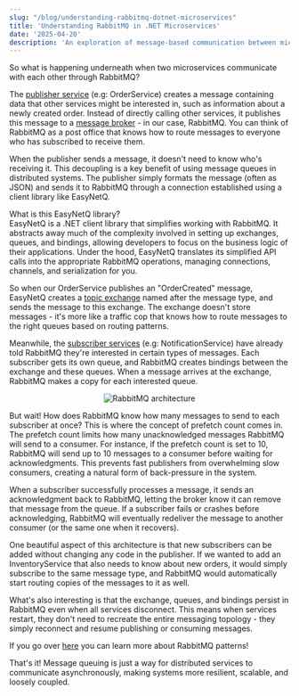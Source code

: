 ```yaml
---
slug: "/blog/understanding-rabbitmq-dotnet-microservices"
title: 'Understanding RabbitMQ in .NET Microservices'
date: '2025-04-20'
description: 'An exploration of message-based communication between microservices'
---
```


So what is happening underneath when two microservices communicate with each other through RabbitMQ?

The [publisher service](https://en.wikipedia.org/wiki/Publish%E2%80%93subscribe_pattern) (e.g: OrderService) creates a message containing data that other services might be interested in, such as information about a newly created order. Instead of directly calling other services, it publishes this message to a [message broker](https://en.wikipedia.org/wiki/Message_broker) - in our case, RabbitMQ. You can think of RabbitMQ as a post office that knows how to route messages to everyone who has subscribed to receive them.

When the publisher sends a message, it doesn't need to know who's receiving it. This decoupling is a key benefit of using message queues in distributed systems. The publisher simply formats the message (often as JSON) and sends it to RabbitMQ through a connection established using a client library like EasyNetQ.

What is this EasyNetQ library?  
EasyNetQ is a .NET client library that simplifies working with RabbitMQ. It abstracts away much of the complexity involved in setting up exchanges, queues, and bindings, allowing developers to focus on the business logic of their applications. Under the hood, EasyNetQ translates its simplified API calls into the appropriate RabbitMQ operations, managing connections, channels, and serialization for you.

So when our OrderService publishes an "OrderCreated" message, EasyNetQ creates a [topic exchange](https://www.rabbitmq.com/tutorials/tutorial-five-dotnet.html) named after the message type, and sends the message to this exchange. The exchange doesn't store messages - it's more like a traffic cop that knows how to route messages to the right queues based on routing patterns.

Meanwhile, the [subscriber services](https://en.wikipedia.org/wiki/Publish%E2%80%93subscribe_pattern) (e.g: NotificationService) have already told RabbitMQ they're interested in certain types of messages. Each subscriber gets its own queue, and RabbitMQ creates bindings between the exchange and these queues. When a message arrives at the exchange, RabbitMQ makes a copy for each interested queue.

<div style="text-align:center"><img alt="RabbitMQ architecture" title="RabbitMQ architecture" src="https://www.cloudamqp.com/img/blog/exchanges-topic-fanout-direct.png" /></div>

But wait! How does RabbitMQ know how many messages to send to each subscriber at once? This is where the concept of prefetch count comes in. The prefetch count limits how many unacknowledged messages RabbitMQ will send to a consumer. For instance, if the prefetch count is set to 10, RabbitMQ will send up to 10 messages to a consumer before waiting for acknowledgments. This prevents fast publishers from overwhelming slow consumers, creating a natural form of back-pressure in the system.

When a subscriber successfully processes a message, it sends an acknowledgment back to RabbitMQ, letting the broker know it can remove that message from the queue. If a subscriber fails or crashes before acknowledging, RabbitMQ will eventually redeliver the message to another consumer (or the same one when it recovers).

One beautiful aspect of this architecture is that new subscribers can be added without changing any code in the publisher. If we wanted to add an InventoryService that also needs to know about new orders, it would simply subscribe to the same message type, and RabbitMQ would automatically start routing copies of the messages to it as well.

What's also interesting is that the exchange, queues, and bindings persist in RabbitMQ even when all services disconnect. This means when services restart, they don't need to recreate the entire messaging topology - they simply reconnect and resume publishing or consuming messages.

If you go over [here](https://www.rabbitmq.com/getstarted.html) you can learn more about RabbitMQ patterns!

That's it! Message queuing is just a way for distributed services to communicate asynchronously, making systems more resilient, scalable, and loosely coupled.
